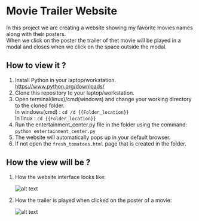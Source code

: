 # Movie Trailer Website

In this project we are creating a website showing my favorite movies names along with their posters.  
When we click on the poster the trailer of thet movie will be played in a modal and closes when we click on the space outside the modal.

## How to view it ?

1. Install Python in your laptop/workstation.  
   <https://www.python.org/downloads/>  
2. Clone this repository to your laptop/workstation.  
3. Open terminal(linux)/cmd(windows) and change your working directory to the cloned folder.  
   In windows(cmd) : `cd /d {{Folder_location}}`  
   In linux : `cd {{Folder_location}}`  
4. Run the entertainment_center.py file in the folder using the command:  
   `python entertainment_center.py`  
5. The website will automatically pops up in your default browser.  
6. If not open the `fresh_tomatoes.html` page that is created in the folder.

## How the view will be ?

1. How the website interface looks like: 

    ![alt text](https://s3-us-west-1.amazonaws.com/full-stack-projects/Movie+trailer+1.PNG) 
    
    
2. How the trailer is played when clicked on the poster of a movie:  

    ![alt text](https://s3-us-west-1.amazonaws.com/full-stack-projects/Movie+Trailer+2.PNG)  
